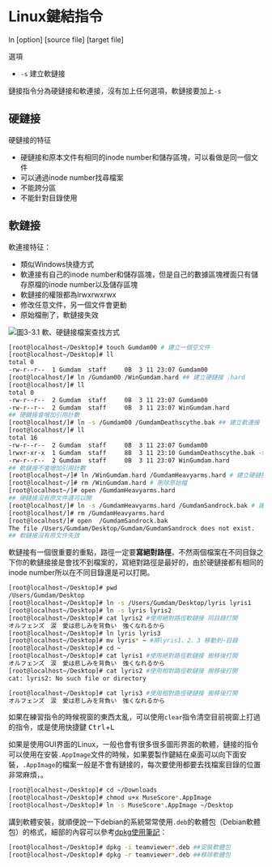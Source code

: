 # Linux鍵結指令



ln  [option]  [source file] [target file]

選項

 - `-s` 建立軟鏈接

鏈接指令分為硬鏈接和軟連接，沒有加上任何選項，軟鏈接要加上`-s`

## 硬鏈接

硬鏈接的特征

- 硬鏈接和原本文件有相同的inode number和儲存區塊，可以看做是同一個文件
- 可以通過inode number找尋檔案
- 不能跨分區
- 不能針對目錄使用


## 軟鏈接

軟連接特征：

- 類似Windows快捷方式
- 軟連接有自己的inode number和儲存區塊，但是自己的數據區塊裡面只有儲存原檔的inode number以及儲存區塊
- 軟鏈接的權限都為lrwxrwxrwx
- 修改任意文件，另一個文件會更動
- 原始檔刪了，軟鏈接失效


![圖3-3.1 軟、硬鏈接檔案查找方式](https://miro.medium.com/max/1200/1*1pFq8FM1s0LLd2EBzINA5w.png)

```bash
[root@localhost~/Desktop]# touch Gumdam00 # 建立一個空文件
[root@localhost~/Desktop]# ll
total 0
-rw-r--r--  1 Gumdam  staff     0B  3 11 23:07 Gumdam00
[root@localhost/]# ln /Gumdam00 /WinGumdam.hard ## 建立硬鏈接 .hard
[root@localhost/]# ll
total 0
-rw-r--r--  2 Gumdam  staff     0B  3 11 23:07 Gumdam00
-rw-r--r--  2 Gumdam  staff     0B  3 11 23:07 WinGumdam.hard
## 硬鍵接會增加引用計數
[root@localhost/]# ln -s /Gumdam00 /GumdamDeathscythe.bak ## 建立軟連接 .bak
[root@localhost/]# ll
total 16
-rw-r--r--  2 Gumdam  staff     0B  3 11 23:07 Gumdam00
lrwxr-xr-x  1 Gumdam  staff     8B  3 11 23:10 GumdamDeathscythe.bak -> Gumdam00
-rw-r--r--  2 Gumdam  staff     0B  3 11 23:07 WinGumdam.hard
## 軟鏈接不會增加引用計數
[root@localhost~/]# ln /WinGumdam.hard /GumdamHeavyarms.hard # 建立硬鏈接
[root@localhost~/]# rm /WinGumdam.hard # 刪除原始檔
[root@localhost~/]# open /GumdamHeavyarms.hard
## 硬鏈接沒有原文件還可以開
[root@localhost/]# ln -s /GumdamHeavyarms.hard /GumdamSandrock.bak # 建立軟鏈接
[root@localhost/]# rm /GumdamHeavyarms.hard
[root@localhost/]# open  /GumdamSandrock.bak 
The file /Users/Gumdam/Desktop/Gumdam/GumdamSandrock does not exist.
## 軟鏈接沒有原文件失效
```

軟鏈接有一個很重要的重點，路徑一定要**寫絕對路徑**，不然兩個檔案在不同目錄之下你的軟鏈接接是會找不到檔案的，寫絕對路徑是最好的，由於硬鏈接都有相同的inode number所以在不同目錄還是可以打開。

```bash
[root@localhost~/Desktop]# pwd
/Users/Gumdam/Desktop
[root@localhost~/Desktop]# ln -s /Users/Gumdam/Desktop/lyris lyris1
[root@localhost~/Desktop]# ln -s lyris lyris2
[root@localhost~/Desktop]# cat lyris2 #使用絕對路徑軟鏈接 同目錄打開
オルフェンズ　涙　愛は悲しみを背負い　強くなれるから
[root@localhost~/Desktop]# ln lyris lyris3
[root@localhost~/Desktop]# mv lyris* ~ #將lyris1、2、3 移動到~目錄
[root@localhost~/Desktop]# cd ~
[root@localhost~/Desktop]# cat lyris1 #使用絕對路徑軟鏈接 搬移後打開
オルフェンズ　涙　愛は悲しみを背負い　強くなれるから
[root@localhost~/Desktop]# cat lyris2 #使用相對路徑軟鏈接 搬移後打開
cat: lyris2: No such file or directory

[root@localhost~/Desktop]# cat lyris3 #使用相對路徑硬鏈接 搬移後打開
オルフェンズ　涙　愛は悲しみを背負い　強くなれるから
```

如果在練習指令的時候視窗的東西太亂，可以使用`clear`指令清空目前視窗上打過的指令，或是使用快捷鍵 <kbd>Ctrl</kbd>+<kbd>L</kbd>

如果是使用GUI界面的Linux，一般也會有很多很多圖形界面的軟體，鏈接的指令可以使用在安裝`.AppImage`文件的時候，如果要製作鍵結在桌面可以向下面安裝，`.AppImage`的檔案一般是不會有鏈接的，每次要使用都要去找檔案目錄的位置非常麻煩，。

```bash
[root@localhost~/Desktop]# cd ~/Downloads
[root@localhost~/Desktop]# chmod u+x MuseScore*.AppImage
[root@localhost~/Desktop]# ln -s MuseScore*.AppImage ~/Desktop
```

講到軟體安裝，就順便說一下debian的系統常常使用`.deb`的軟體包（Debian軟體包）的格式，細部的內容可以參考[dpkg使用筆記](http://foreachsam.github.io/book-util-dpkg/book/)：

```bash
[root@localhost~/Desktop]# dpkg -i teamviewer*.deb ##安裝軟體包
[root@localhost~/Desktop]# dpkg -r teamviewer*.deb ##移除軟體包
```


